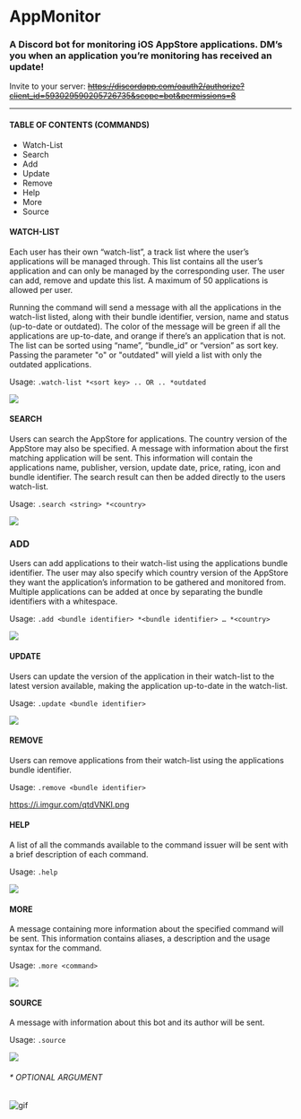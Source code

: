 # AppMonitor

### A Discord bot for monitoring iOS AppStore applications. DM’s you when an application you’re monitoring has received an update!

Invite to your server: ~~https://discordapp.com/oauth2/authorize?client_id=593029590205726735&scope=bot&permissions=8~~

***

#### TABLE OF CONTENTS (COMMANDS)
* Watch-List
* Search
* Add
* Update
* Remove
* Help
* More
* Source


#### WATCH-LIST
Each user has their own “watch-list”, a track list where the user’s applications will be managed through. This list contains all the user’s application and can only be managed by the corresponding user. The user can add, remove and update this list. A maximum of 50 applications is allowed per user.

Running the command will send a message with all the applications in the watch-list listed, along with their bundle identifier, version, name and status (up-to-date or outdated). The color of the message will be green if all the applications are up-to-date, and orange if there’s an application that is not. The list can be sorted using “name”, “bundle_id” or “version” as sort key. Passing the parameter "o" or "outdated" will yield a list with only the outdated applications.

Usage: `.watch-list *<sort key> .. OR .. *outdated`

![](https://i.imgur.com/MES9HCr.png)


#### SEARCH
Users can search the AppStore for applications. The country version of the AppStore may also be specified. A message with information about the first matching application will be sent. This information will contain the applications name, publisher, version, update date, price, rating, icon and bundle identifier. The search result can then be added directly to the users watch-list.

Usage: `.search <string> *<country>`

![](https://i.imgur.com/he7WLlC.png)

### ADD
Users can add applications to their watch-list using the applications bundle identifier. The user may also specify which country version of the AppStore they want the application’s information to be gathered and monitored from. Multiple applications can be added at once by separating the bundle identifiers with a whitespace.

Usage: `.add <bundle identifier> *<bundle identifier> … *<country>`

![](https://i.imgur.com/8YuMfyB.png)

#### UPDATE
Users can update the version of the application in their watch-list to the latest version available, making the application up-to-date in the watch-list.

Usage: `.update <bundle identifier>`

![](https://i.imgur.com/nSg92zn.png)


#### REMOVE
Users can remove applications from their watch-list using the applications bundle identifier.

Usage: `.remove <bundle identifier>`

https://i.imgur.com/qtdVNKI.png


#### HELP
A list of all the commands available to the command issuer will be sent with a brief description of each command.

Usage: `.help`

![](https://i.imgur.com/forXAIt.png)


#### MORE
A message containing more information about the specified command will be sent. This information contains aliases, a description and the usage syntax for the command.

Usage: `.more <command>`

![](https://i.imgur.com/LP0XrLq.png)

#### SOURCE
A message with information about this bot and its author will be sent.

Usage: `.source`

![](https://i.imgur.com/dHOWQgd.png)


###### * OPTIONAL ARGUMENT


![gif](https://i.imgur.com/zagrBxu.gif)
